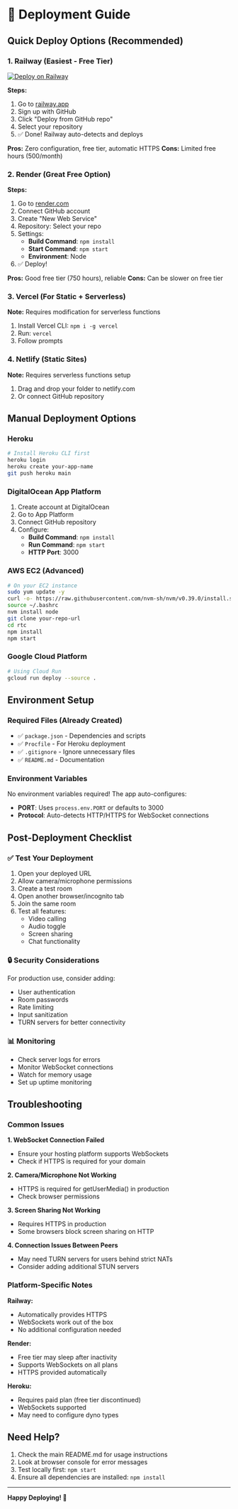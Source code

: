 # 🚀 Deployment Guide

## Quick Deploy Options (Recommended)

### 1. Railway (Easiest - Free Tier)
[![Deploy on Railway](https://railway.app/button.svg)](https://railway.app/new/template)

**Steps:**
1. Go to [railway.app](https://railway.app)
2. Sign up with GitHub
3. Click "Deploy from GitHub repo"
4. Select your repository
5. ✅ Done! Railway auto-detects and deploys

**Pros:** Zero configuration, free tier, automatic HTTPS
**Cons:** Limited free hours (500/month)

### 2. Render (Great Free Option)
**Steps:**
1. Go to [render.com](https://render.com)
2. Connect GitHub account
3. Create "New Web Service"
4. Repository: Select your repo
5. Settings:
   - **Build Command**: `npm install`
   - **Start Command**: `npm start`
   - **Environment**: Node
6. ✅ Deploy!

**Pros:** Good free tier (750 hours), reliable
**Cons:** Can be slower on free tier

### 3. Vercel (For Static + Serverless)
**Note:** Requires modification for serverless functions
1. Install Vercel CLI: `npm i -g vercel`
2. Run: `vercel`
3. Follow prompts

### 4. Netlify (Static Sites)
**Note:** Requires serverless functions setup
1. Drag and drop your folder to netlify.com
2. Or connect GitHub repository

## Manual Deployment Options

### Heroku
```bash
# Install Heroku CLI first
heroku login
heroku create your-app-name
git push heroku main
```

### DigitalOcean App Platform
1. Create account at DigitalOcean
2. Go to App Platform
3. Connect GitHub repository
4. Configure:
   - **Build Command**: `npm install`
   - **Run Command**: `npm start`
   - **HTTP Port**: 3000

### AWS EC2 (Advanced)
```bash
# On your EC2 instance
sudo yum update -y
curl -o- https://raw.githubusercontent.com/nvm-sh/nvm/v0.39.0/install.sh | bash
source ~/.bashrc
nvm install node
git clone your-repo-url
cd rtc
npm install
npm start
```

### Google Cloud Platform
```bash
# Using Cloud Run
gcloud run deploy --source .
```

## Environment Setup

### Required Files (Already Created)
- ✅ `package.json` - Dependencies and scripts
- ✅ `Procfile` - For Heroku deployment
- ✅ `.gitignore` - Ignore unnecessary files
- ✅ `README.md` - Documentation

### Environment Variables
No environment variables required! The app auto-configures:
- **PORT**: Uses `process.env.PORT` or defaults to 3000
- **Protocol**: Auto-detects HTTP/HTTPS for WebSocket connections

## Post-Deployment Checklist

### ✅ Test Your Deployment
1. Open your deployed URL
2. Allow camera/microphone permissions
3. Create a test room
4. Open another browser/incognito tab
5. Join the same room
6. Test all features:
   - Video calling
   - Audio toggle
   - Screen sharing
   - Chat functionality

### 🔒 Security Considerations
For production use, consider adding:
- User authentication
- Room passwords
- Rate limiting
- Input sanitization
- TURN servers for better connectivity

### 📊 Monitoring
- Check server logs for errors
- Monitor WebSocket connections
- Watch for memory usage
- Set up uptime monitoring

## Troubleshooting

### Common Issues

**1. WebSocket Connection Failed**
- Ensure your hosting platform supports WebSockets
- Check if HTTPS is required for your domain

**2. Camera/Microphone Not Working**
- HTTPS is required for getUserMedia() in production
- Check browser permissions

**3. Screen Sharing Not Working**
- Requires HTTPS in production
- Some browsers block screen sharing on HTTP

**4. Connection Issues Between Peers**
- May need TURN servers for users behind strict NATs
- Consider adding additional STUN servers

### Platform-Specific Notes

**Railway:**
- Automatically provides HTTPS
- WebSockets work out of the box
- No additional configuration needed

**Render:**
- Free tier may sleep after inactivity
- Supports WebSockets on all plans
- HTTPS provided automatically

**Heroku:**
- Requires paid plan (free tier discontinued)
- WebSockets supported
- May need to configure dyno types

## Need Help?

1. Check the main README.md for usage instructions
2. Look at browser console for error messages
3. Test locally first: `npm start`
4. Ensure all dependencies are installed: `npm install`

---

**Happy Deploying! 🎉**
